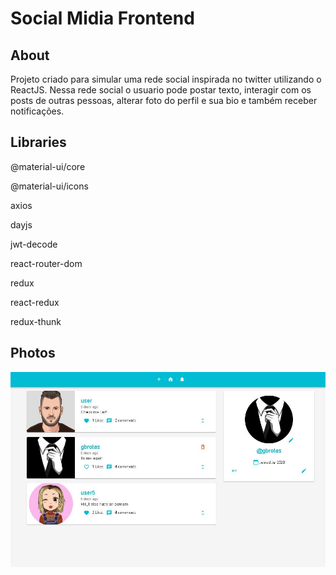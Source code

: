 # Social Midia Frontend

## About
  Projeto criado para simular uma rede social inspirada no twitter utilizando o ReactJS. Nessa rede social o usuario pode postar texto, interagir com os posts de outras pessoas, alterar foto do perfil e sua bio e também receber notificações. 
  
## Libraries
  @material-ui/core
  
  @material-ui/icons
  
  axios
  
  dayjs
  
  jwt-decode
  
  react-router-dom
  
  redux
  
  react-redux
  
  redux-thunk
  
## Photos

<img src="src/images/home.JPG" alt="drawing" width="700px"/>



